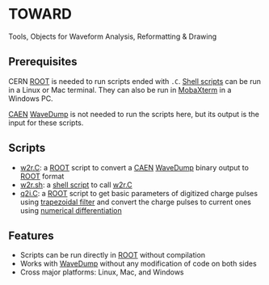 # TOWARD
Tools, Objects for Waveform Analysis, Reformatting & Drawing

## Prerequisites

CERN [ROOT][] is needed to run scripts ended with `.C`. [Shell scripts][sh] can be run in a Linux or Mac terminal. They can also be run in [MobaXterm][] in a Windows PC.

[CAEN][] [WaveDump][] is not needed to run the scripts here, but its output is the input for these scripts.

## Scripts

- [w2r.C](w2r.C): a [ROOT][] script to convert a [CAEN][] [WaveDump][] binary output to [ROOT][] format
- [w2r.sh](w2r.sh): a [shell script][sh] to call [w2r.C](w2r.C)
- [q2i.C](q2i.C): a [ROOT][] script to get basic parameters of digitized charge pulses using [trapezoidal filter](https://nukephysik101.wordpress.com/2020/03/20/trapezoid-filter/) and convert the charge pulses to current ones using [numerical differentiation](https://terpconnect.umd.edu/%7Etoh/spectrum/Differentiation.html)

## Features

- Scripts can be run directly in [ROOT][] without compilation
- Works with [WaveDump][] without any modification of code on both sides
- Cross major platforms: Linux, Mac, and Windows

[ROOT]:https://root.cern.ch
[CAEN]:https://www.caen.it/
[WaveDump]:https://www.caen.it/products/caen-wavedump/
[sh]:https://www.shellscript.sh/
[MobaXterm]:https://mobaxterm.mobatek.net/
